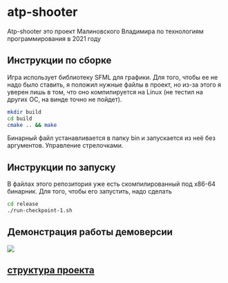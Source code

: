 # atp-shooter
Atp-shooter это проект Малиновского Владимира по технологиям программирования в 2021 году

## Инструкции по сборке
Игра использует библиотеку SFML для графики. Для того, чтобы ее не надо было ставить, я положил
нужные файлы в проект, но из-за этого я уверен лишь в том, что оно компилируется на Linux (не тестил на других ОС, на винде точно не пойдет).
```bash
mkdir build
cd build
cmake .. && make
```
Бинарный файл устанавливается в папку bin и запускается из неё без аргументов. Управление стрелочками.
## Инструкции по запуску
В файлах этого репозитория уже есть скомпилированный под x86-64 бинарник. Для того, чтобы его запустить,
надо сделать
```bash
cd release
./run-checkpoint-1.sh
```

## Демонстрация работы демоверсии

[![](http://img.youtube.com/vi/Ubxsqi-TZMQ/0.jpg)](http://www.youtube.com/watch?v=Ubxsqi-TZMQ "Демо")

## [структура проекта](STRUCTURE.md)
